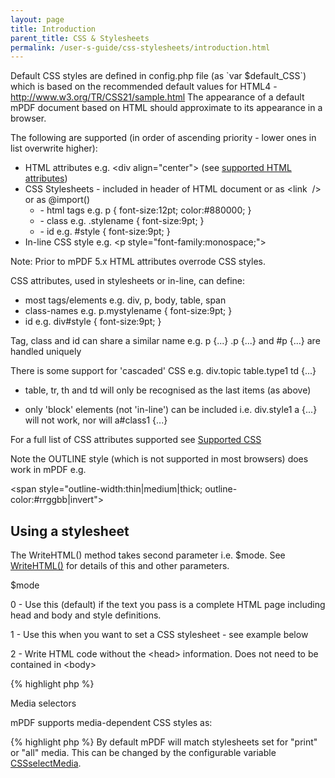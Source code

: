 ```yaml
---
layout: page
title: Introduction
parent_title: CSS & Stylesheets
permalink: /user-s-guide/css-stylesheets/introduction.html
---
```


<div id="bpmbook" class="bpmbook" style="direction:ltr;">
<div class="topic_user_field">
<div id="U0">
<p>Default CSS styles are defined in <span class="filename">config.php</span> file (as `var $default_CSS`) which is based on the recommended default values for HTML4 - <a href="http://www.w3.org/TR/CSS21/sample.html">http://www.w3.org/TR/CSS21/sample.html</a> The appearance of a default mPDF document based on HTML should approximate to its appearance in a browser.</p>
<p>The following are supported (in order of ascending priority - lower ones in list overwrite higher):</p>
<ul>
<li>HTML attributes e.g. &lt;div align="center"&gt; (see <a href="/user-s-guide/html-support/html-attributes.html">supported HTML attributes</a>)</li>
<li>CSS Stylesheets - included in header of HTML document or as &lt;link  /&gt; or as @import()
<ul>
<li>- html tags e.g. p { font-size:12pt; color:#880000; }</li>
<li>- class e.g. .stylename { font-size:9pt; }</li>
<li>- id e.g. #style { font-size:9pt; }</li>
</ul>
</li>
<li>In-line CSS style e.g. &lt;p style="font-family:monospace;"&gt;</li>
</ul>
<p class="manual_block">Note: Prior to mPDF 5.x HTML attributes overrode CSS styles.</p>
<p>CSS attributes, used in stylesheets or in-line, can define:</p>
<ul>
<li>most tags/elements e.g. div, p, body, table, span</li>
<li>class-names e.g. p.mystylename { font-size:9pt; }</li>
<li>id e.g. div#style { font-size:9pt; }</li>
</ul>
<p>Tag, class and id can share a similar name e.g. p {...} .p {...} and #p {...} are handled uniquely</p>
<p>There is some support for 'cascaded' CSS e.g. div.topic table.type1 td {...}

- table, tr, th and td will only be recognised as the last items (as above)

- only 'block' elements (not 'in-line') can be included i.e. div.style1 a {...} will not work, nor will a#class1 {...}</p>
<p>For a full list of CSS attributes supported see <a href="/user-s-guide/css-stylesheets/supported-css.html">Supported CSS</a></p>
<p>Note the OUTLINE style (which is not supported in most browsers) does work in mPDF e.g.

&lt;span style="outline-width:thin|medium|thick; outline-color:#rrggbb|invert"&gt;</p>
<h2>Using a stylesheet</h2>
<p>The WriteHTML() method takes second parameter i.e. <span class="parameter">$mode</span>. See <a href="/reference/mpdf-functions/writehtml.html">WriteHTML()</a> for details of this and other parameters.</p>
<p><span class="parameter">$mode</span>

0 - Use this (default) if the text you pass is a complete HTML page including head and body and style definitions.

1 - Use this when you want to set a CSS stylesheet - see example below

2 - Write HTML code without the &lt;head&gt; information. Does not need to be contained in &lt;body&gt;</p>

{% highlight php %}
<?php

Example using a stylesheet
{% endhighlight %}

{% highlight php %}
<?php

$stylesheet = file_get_contents('style.css');

$mpdf-&gt;WriteHTML($stylesheet,1);

$mpdf-&gt;WriteHTML($html,2);
{% endhighlight %}

<h2>Media selectors</h2>
<p>mPDF supports media-dependent CSS styles as:</p>

{% highlight php %}
<?php

@media print {

 p { color: red; }

}

&lt;style media="print"&gt;

 p { color: red; }

&lt;/style&gt;

&lt;link rel="stylesheet" media="print" href="..." /&gt;
{% endhighlight %}

<p>By default mPDF will match stylesheets set for "print" or "all" media. This can be changed by the configurable variable <a href="/reference/mpdf-variables/cssselectmedia.html">CSSselectMedia</a>.</p>
</div>
</div>

